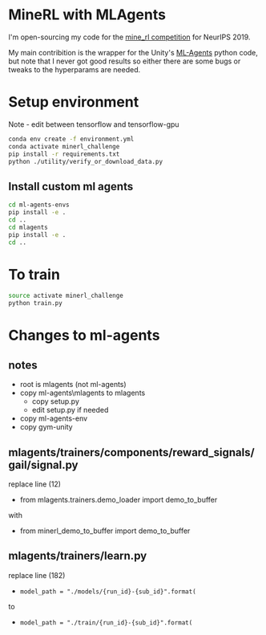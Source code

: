 # MineRL with MLAgents

I'm open-sourcing my code for the [mine_rl competition](https://github.com/minerllabs/minerl) for NeurIPS 2019.

My main contribition is the wrapper for the Unity's [ML-Agents](https://github.com/Unity-Technologies/ml-agents) python code, but note that I never got good results so either there are some bugs or tweaks to the hyperparams are needed.

# Setup environment

Note - edit between tensorflow and tensorflow-gpu

``` bash
conda env create -f environment.yml
conda activate minerl_challenge
pip install -r requirements.txt
python ./utility/verify_or_download_data.py
```

## Install custom ml agents

``` bash
cd ml-agents-envs
pip install -e .
cd ..
cd mlagents
pip install -e .
cd ..
```



# To train
```bash
source activate minerl_challenge
python train.py
```


# Changes to ml-agents

## notes

* root is mlagents (not ml-agents)
* copy ml-agents\mlagents to mlagents
  * copy setup.py
  * edit setup.py if needed
* copy ml-agents-env
* copy gym-unity

## mlagents/trainers/components/reward_signals/gail/signal.py

replace line (12)

* from mlagents.trainers.demo_loader import demo_to_buffer

with

* from minerl_demo_to_buffer import demo_to_buffer

## mlagents/trainers/learn.py

replace line (182)

* `model_path = "./models/{run_id}-{sub_id}".format(`

to

* `model_path = "./train/{run_id}-{sub_id}".format(`

